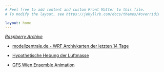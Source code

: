 ```yaml
---
# Feel free to add content and custom Front Matter to this file.
# To modify the layout, see https://jekyllrb.com/docs/themes/#overriding-theme-defaults

layout: home
---
```



[*Raspberry Archive*](http://82.149.119.104/data/)

- [modellzentrale.de - WRF Archivkarten der letzten 14 Tage](http://82.149.119.104/data/wrf_verif/)

-  [Hypothetische Hebung der Luftmasse](http://82.149.119.104/data/raso_Lift/11035/)

-  [GFS Wien Ensemble Animation](http://82.149.119.104/gfs_ens.gif)

